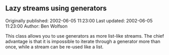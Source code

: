 ## Lazy streams using generators 
Originally published: 2002-06-05 11:23:00 
Last updated: 2002-06-05 11:23:00 
Author: Ben Wolfson 
 
This class allows you to use generators as more list-like streams.  The chief advantage is that it is impossible to iterate through a generator more than once, while a stream can be re-used like a list.
